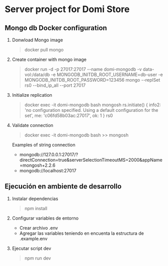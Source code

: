 # Server project for Domi Store


## Mongo db Docker configuration

1. Donwload Mongo image
    > docker pull mongo

2. Create container with mongo image
    > docker run -d -p 27017:27017 --name domi-mongodb -v data-vol:/data/db -e MONGODB_INITDB_ROOT_USERNAME=db-user -e MONGODB_INITDB_ROOT_PASSWORD=123456 mongo --replSet rs0 --bind_ip_all --port 27017

3. Initialize replication
    > docker exec -it domi-mongodb bash
    > mongosh
    > rs.initiate()
        {
            info2: 'no configuration specified. Using a default configuration for the set',
            me: 'c06fd58b03ac:27017',
            ok: 1
        }
        rs0

4. Validate connection
    > docker exec -it domi-mongodb bash
        >> mongosh

    Examples of string connection 
    - mongodb://127.0.0.1:27017/?directConnection=true&serverSelectionTimeoutMS=2000&appName=mongosh+2.2.6
    - mongodb://localhost:27017
    
## Ejecución en ambiente de desarrollo

1. Instalar dependencias
    > npm install

2. Configurar variables de entorno
    - Crear archivo .env
    - Agregar las variables teniendo en encuenta la estructura de .example.env 

3. Ejecutar script dev
    > npm run dev